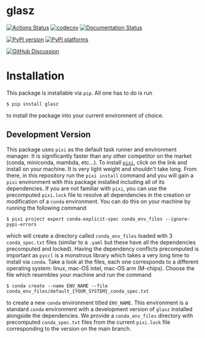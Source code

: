 # glasz

[![Actions Status][actions-badge]][actions-link]
[![codecov](https://codecov.io/gh/James11222/glasz/graph/badge.svg?token=wPP0VytjPl)](https://codecov.io/gh/James11222/glasz)
[![Documentation Status][rtd-badge]][rtd-link]

[![PyPI version][pypi-version]][pypi-link]
[![PyPI platforms][pypi-platforms]][pypi-link]

[![GitHub Discussion][github-discussions-badge]][github-discussions-link]

<!-- SPHINX-START -->

<!-- prettier-ignore-start -->
[actions-badge]:            https://github.com/James11222/glasz/workflows/CI/badge.svg
[actions-link]:             https://github.com/James11222/glasz/actions
[conda-badge]:              https://img.shields.io/conda/vn/conda-forge/glasz
[conda-link]:               https://github.com/conda-forge/glasz-feedstock
[github-discussions-badge]: https://img.shields.io/static/v1?label=Discussions&message=Ask&color=blue&logo=github
[github-discussions-link]:  https://github.com/James11222/glasz/discussions
[pypi-link]:                https://pypi.org/project/glasz/
[pypi-platforms]:           https://img.shields.io/pypi/pyversions/glasz
[pypi-version]:             https://img.shields.io/pypi/v/glasz
[rtd-badge]:                https://readthedocs.org/projects/glasz/badge/?version=latest
[rtd-link]:                 https://glasz.readthedocs.io/en/latest/?badge=latest

<!-- prettier-ignore-end -->

# Installation

This package is installable via `pip`. All one has to do is run

```
$ pip install glasz
```

to install the package into your current environment of choice.

## Development Version

This package uses `pixi` as the default task runner and environment manager. It
is significantly faster than any other competitor on the market (conda,
miniconda, mambda, etc...). To install [`pixi`](https://pixi.sh/latest/), click
on the link and install on your machine. It is very light weight and shouldn't
take long. From there, in this repository run the `pixi install` command and you
will gain a `pixi` environment with this package installed including all of its
dependencies. If you are not familiar with `pixi`, you can use the precomputed
`pixi.lock` file to resolve all dependencies in the creation or modification of
a `conda` environment. You can do this on your machine by running the following command

```
$ pixi project export conda-explicit-spec conda_env_files --ignore-pypi-errors
```

which will create a directory called `conda_env_files` loaded with 3
`conda_spec.txt` files (similar to a `.yaml` but these have all the dependencies
precomputed and locked). Having the dependency conflicts precomputed is
important as `pyccl` is a monstrous library which takes a very long time to
install via `conda`. Take a look at the files, each one corresponds to a
different operating system: linux, mac-OS intel, mac-OS arm (M-chips). Choose
the file which resembles your machine and run the command

```
$ conda create --name ENV_NAME --file conda_env_files/default_{YOUR_SYSTEM}_conda_spec.txt
```

to create a new `conda` environment titled `ENV_NAME`. This environment is a
standard `conda` environment with a development version of `glasz` installed
alongside the dependencies. We provide a `conda_env_files` directory with
precomputed `conda_spec.txt` files from the current `pixi.lock` file
corresponding to the version on the main branch.
